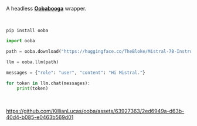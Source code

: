 A headless [**Oobabooga**](https://github.com/ooobabooga/text-generation-webui) wrapper.

<br>

```shell
pip install ooba
```

```python
import ooba

path = ooba.download("https://huggingface.co/TheBloke/Mistral-7B-Instruct-v0.1-GGUF/blob/main/mistral-7b-instruct-v0.1.Q3_K_S.gguf")

llm = ooba.llm(path)
```

```python
messages = {"role": "user", "content": "Hi Mistral."}

for token in llm.chat(messages):
    print(token)
```

<br>

https://github.com/KillianLucas/ooba/assets/63927363/2ed6949a-d63b-40d4-b085-e0463b569d01
